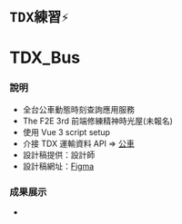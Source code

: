 # `TDX練習⚡`

# TDX_Bus

### 說明

- 全台公車動態時刻查詢應用服務
- The F2E 3rd 前端修練精神時光屋(未報名)
- 使用 Vue 3 script setup
- 介接 TDX 運輸資料 API => [公車](https://ptx.transportdata.tw/MOTC#!/CityBus/CityBusApi_RealTimeByFrequency_UDP)
- 設計稿提供：設計師 []()
- 設計稿網址：[Figma]()

### 成果展示

-
